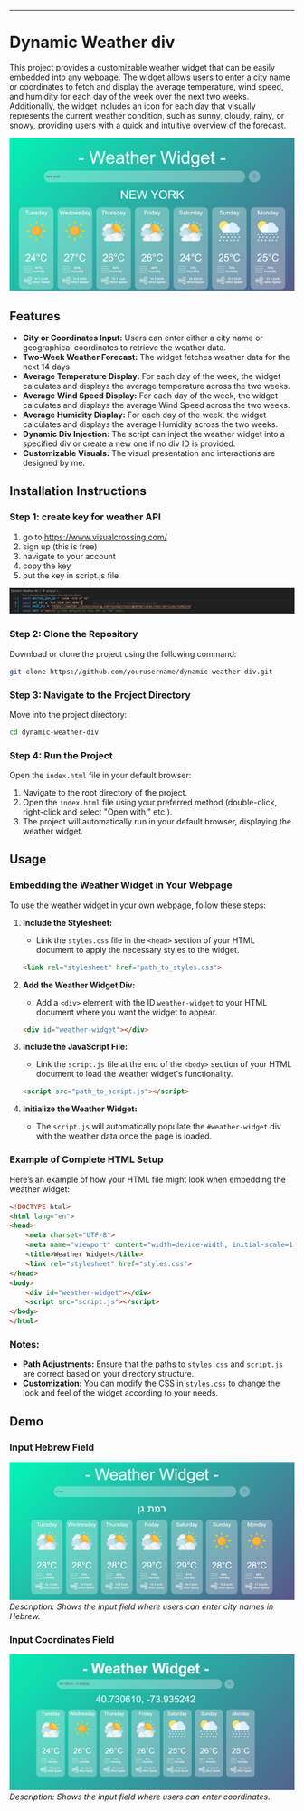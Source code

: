 

---

# Dynamic Weather div

This project provides a customizable weather widget that can be easily embedded into any webpage. The widget allows users to enter a city name or coordinates to fetch and display the average temperature, wind speed, and humidity for each day of the week over the next two weeks. Additionally, the widget includes an icon for each day that visually represents the current weather condition, such as sunny, cloudy, rainy, or snowy, providing users with a quick and intuitive overview of the forecast.


![Alt text](public/demoEnglishSearch.png)



## Features

- **City or Coordinates Input:** Users can enter either a city name or geographical coordinates to retrieve the weather data.
- **Two-Week Weather Forecast:** The widget fetches weather data for the next 14 days.
- **Average Temperature Display:** For each day of the week, the widget calculates and displays the average temperature across the two weeks.
- **Average Wind Speed Display:** For each day of the week, the widget calculates and displays the average Wind Speed across the two weeks.
- **Average Humidity Display:** For each day of the week, the widget calculates and displays the average Humidity across the two weeks.
- **Dynamic Div Injection:** The script can inject the weather widget into a specified div or create a new one if no div ID is provided.
- **Customizable Visuals:** The visual presentation and interactions are designed by me.

## Installation Instructions

### Step 1: create key for weather API

1. go to https://www.visualcrossing.com/
2. sign up (this is free)
3. navigate to your account
4. copy the key
5. put the key in script.js file


![Alt text](public/put-your-key-here.png)



### Step 2: Clone the Repository

Download or clone the project using the following command:

```bash
git clone https://github.com/yourusername/dynamic-weather-div.git
```

### Step 3: Navigate to the Project Directory

Move into the project directory:

```bash
cd dynamic-weather-div
```

### Step 4: Run the Project

Open the `index.html` file in your default browser:

1. Navigate to the root directory of the project.
2. Open the `index.html` file using your preferred method (double-click, right-click and select "Open with," etc.).
3. The project will automatically run in your default browser, displaying the weather widget.

## Usage

### Embedding the Weather Widget in Your Webpage

To use the weather widget in your own webpage, follow these steps:

1. **Include the Stylesheet:**
   - Link the `styles.css` file in the `<head>` section of your HTML document to apply the necessary styles to the widget.
   
   ```html
   <link rel="stylesheet" href="path_to_styles.css">
   ```

2. **Add the Weather Widget Div:**
   - Add a `<div>` element with the ID `weather-widget` to your HTML document where you want the widget to appear.

   ```html
   <div id="weather-widget"></div>
   ```

3. **Include the JavaScript File:**
   - Link the `script.js` file at the end of the `<body>` section of your HTML document to load the weather widget's functionality.
   
   ```html
   <script src="path_to_script.js"></script>
   ```

4. **Initialize the Weather Widget:**
   - The `script.js` will automatically populate the `#weather-widget` div with the weather data once the page is loaded.

### Example of Complete HTML Setup

Here’s an example of how your HTML file might look when embedding the weather widget:

```html
<!DOCTYPE html>
<html lang="en">
<head>
    <meta charset="UTF-8">
    <meta name="viewport" content="width=device-width, initial-scale=1.0">
    <title>Weather Widget</title>
    <link rel="stylesheet" href="styles.css">
</head>
<body>
    <div id="weather-widget"></div>
    <script src="script.js"></script>
</body>
</html>
```

### Notes:

- **Path Adjustments:** Ensure that the paths to `styles.css` and `script.js` are correct based on your directory structure.
- **Customization:** You can modify the CSS in `styles.css` to change the look and feel of the widget according to your needs.


## Demo

### Input Hebrew Field
 ![Alt text](public/demoHebrewSearch.png)
*Description: Shows the input field where users can enter city names in Hebrew.*

### Input Coordinates Field
 ![Alt text](public/coordinatesDemo.png)
*Description: Shows the input field where users can enter coordinates.*


